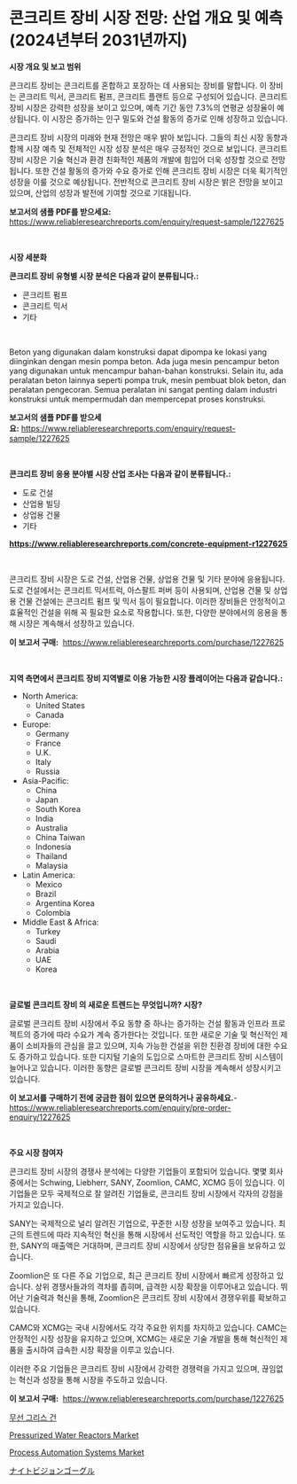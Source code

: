 <p><h1>콘크리트 장비 시장 전망: 산업 개요 및 예측 (2024년부터 2031년까지)</h1></p><p><strong>시장 개요 및 보고 범위</strong></p>
<p><p>콘크리트 장비는 콘크리트를 혼합하고 포장하는 데 사용되는 장비를 말합니다. 이 장비는 콘크리트 믹서, 콘크리트 펌프, 콘크리트 플랜트 등으로 구성되어 있습니다. 콘크리트 장비 시장은 강력한 성장을 보이고 있으며, 예측 기간 동안 7.3%의 연평균 성장율이 예상됩니다. 이 시장은 증가하는 인구 밀도와 건설 활동의 증가로 인해 성장하고 있습니다. </p><p>콘크리트 장비 시장의 미래와 현재 전망은 매우 밝아 보입니다. 그들의 최신 시장 동향과 함께 시장 예측 및 전체적인 시장 성장 분석은 매우 긍정적인 것으로 보입니다. 콘크리트 장비 시장은 기술 혁신과 환경 친화적인 제품의 개발에 힘입어 더욱 성장할 것으로 전망됩니다. 또한 건설 활동의 증가와 수요 증가로 인해 콘크리트 장비 시장은 더욱 획기적인 성장을 이룰 것으로 예상됩니다. 전반적으로 콘크리트 장비 시장은 밝은 전망을 보이고 있으며, 산업의 성장과 발전에 기여할 것으로 기대됩니다.</p></p>
<p><strong>보고서의 샘플 PDF를 받으세요:</strong> <a href="https://www.reliableresearchreports.com/enquiry/request-sample/1227625">https://www.reliableresearchreports.com/enquiry/request-sample/1227625</a></p>
<p>&nbsp;</p>
<p><strong>시장 세분화</strong></p>
<p><strong>콘크리트 장비 유형별 시장 분석은 다음과 같이 분류됩니다.:</strong></p>
<p><ul><li>콘크리트 펌프</li><li>콘크리트 믹서</li><li>기타</li></ul></p>
<p>&nbsp;</p>
<p><p>Beton yang digunakan dalam konstruksi dapat dipompa ke lokasi yang diinginkan dengan mesin pompa beton. Ada juga mesin pencampur beton yang digunakan untuk mencampur bahan-bahan konstruksi. Selain itu, ada peralatan beton lainnya seperti pompa truk, mesin pembuat blok beton, dan peralatan pengecoran. Semua peralatan ini sangat penting dalam industri konstruksi untuk mempermudah dan mempercepat proses konstruksi.</p></p>
<p><strong>보고서의 샘플 PDF를 받으세요:</strong>&nbsp;<a href="https://www.reliableresearchreports.com/enquiry/request-sample/1227625">https://www.reliableresearchreports.com/enquiry/request-sample/1227625</a></p>
<p>&nbsp;</p>
<p><strong> 콘크리트 장비 응용 분야별 시장 산업 조사는 다음과 같이 분류됩니다.:</strong></p>
<p><ul><li>도로 건설</li><li>산업용 빌딩</li><li>상업용 건물</li><li>기타</li></ul></p>
<p><strong><a href="https://www.reliableresearchreports.com/concrete-equipment-r1227625">https://www.reliableresearchreports.com/concrete-equipment-r1227625</a></strong></p>
<p>&nbsp;</p>
<p><p>콘크리트 장비 시장은 도로 건설, 산업용 건물, 상업용 건물 및 기타 분야에 응용됩니다. 도로 건설에서는 콘크리트 믹서트럭, 아스팔트 퍼버 등이 사용되며, 산업용 건물 및 상업용 건물 건설에는 콘크리트 펌프 및 믹서 등이 필요합니다. 이러한 장비들은 안정적이고 효율적인 건설을 위해 꼭 필요한 요소로 작용합니다. 또한, 다양한 분야에서의 응용을 통해 시장은 계속해서 성장하고 있습니다.</p></p>
<p><strong>이 보고서 구매:</strong>&nbsp; <a href="https://www.reliableresearchreports.com/purchase/1227625">https://www.reliableresearchreports.com/purchase/1227625</a></p>
<p>&nbsp;</p>
<p><strong>지역 측면에서 콘크리트 장비 지역별로 이용 가능한 시장 플레이어는 다음과 같습니다.:</strong></p>
<p><ul>
    <li>
        North America:
        <ul>
            <li>United States</li>
            <li>Canada</li>
        </ul>
    </li>
    <li>
        Europe:
        <ul>
            <li>Germany</li>
            <li>France</li>
            <li>U.K.</li>
            <li>Italy</li>
            <li>Russia</li>
        </ul>
    </li>
    <li>
        Asia-Pacific:
        <ul>
            <li>China</li>
            <li>Japan</li>
            <li>South Korea</li>
            <li>India</li>
            <li>Australia</li>
            <li>China Taiwan</li>
            <li>Indonesia</li>
            <li>Thailand</li>
            <li>Malaysia</li>
        </ul>
    </li>
    <li>
        Latin America:
        <ul>
            <li>Mexico</li>
            <li>Brazil</li>
            <li>Argentina Korea</li>
            <li>Colombia</li>
        </ul>
    </li>
    <li>
        Middle East & Africa:
        <ul>
            <li>Turkey</li>
            <li>Saudi</li>
            <li>Arabia</li>
            <li>UAE</li>
            <li>Korea</li>
        </ul>
    </li>
    </ul></p>
<p>&nbsp;</p>
<p><strong>글로벌 콘크리트 장비 의 새로운 트렌드는 무엇입니까? 시장?</strong></p>
<p><p>글로벌 콘크리트 장비 시장에서 주요 동향 중 하나는 증가하는 건설 활동과 인프라 프로젝트의 증가에 따라 수요가 계속 증가한다는 것입니다. 또한 새로운 기술 및 혁신적인 제품이 소비자들의 관심을 끌고 있으며, 지속 가능한 건설을 위한 친환경 장비에 대한 수요도 증가하고 있습니다. 또한 디지털 기술의 도입으로 스마트한 콘크리트 장비 시스템이 늘어나고 있습니다. 이러한 동향은 글로벌 콘크리트 장비 시장을 계속해서 성장시키고 있습니다.</p></p>
<p><strong>이 보고서를 구매하기 전에 궁금한 점이 있으면 문의하거나 공유하세요.</strong>- <a href="https://www.reliableresearchreports.com/enquiry/pre-order-enquiry/1227625">https://www.reliableresearchreports.com/enquiry/pre-order-enquiry/1227625</a></p>
<p>&nbsp;</p>
<p><strong>주요 시장 참여자</strong></p>
<p><p>콘크리트 장비 시장의 경쟁사 분석에는 다양한 기업들이 포함되어 있습니다. 몇몇 회사 중에서는 Schwing, Liebherr, SANY, Zoomlion, CAMC, XCMG 등이 있습니다. 이 기업들은 모두 국제적으로 잘 알려진 기업들로, 콘크리트 장비 시장에서 각자의 강점을 가지고 있습니다.</p><p>SANY는 국제적으로 널리 알려진 기업으로, 꾸준한 시장 성장을 보여주고 있습니다. 최근의 트렌드에 따라 지속적인 혁신을 통해 시장에서 선도적인 역할을 하고 있습니다. 또한, SANY의 매출액은 거대하며, 콘크리트 장비 시장에서 상당한 점유율을 보유하고 있습니다.</p><p>Zoomlion은 또 다른 주요 기업으로, 최근 콘크리트 장비 시장에서 빠르게 성장하고 있습니다. 상위 경쟁사들과의 격차를 좁히며, 급격한 시장 확장을 이루어내고 있습니다. 뛰어난 기술력과 혁신을 통해, Zoomlion은 콘크리트 장비 시장에서 경쟁우위를 확보하고 있습니다.</p><p>CAMC와 XCMG는 국내 시장에서도 각각 주요한 위치를 차지하고 있습니다. CAMC는 안정적인 시장 성장을 유지하고 있으며, XCMG는 새로운 기술 개발을 통해 혁신적인 제품을 출시하여 급속한 시장 확장을 이루고 있습니다.</p><p>이러한 주요 기업들은 콘크리트 장비 시장에서 강력한 경쟁력을 가지고 있으며, 끊임없는 혁신과 성장을 통해 시장을 주도하고 있습니다.</p></p>
<p><strong>이 보고서 구매:</strong>&nbsp;&nbsp;<a href="https://www.reliableresearchreports.com/purchase/1227625">https://www.reliableresearchreports.com/purchase/1227625</a></p>
<p><p><a href="https://github.com/trmesnao7959541/Market-Research-Report-List-1/blob/main/780838930430.md">무선 그리스 건</a></p><p><a href="https://github.com/gdfhhhj/Market-Research-Report-List-4/blob/main/pressurized-water-reactors-market.md">Pressurized Water Reactors Market</a></p><p><a href="https://github.com/julyju69/Market-Research-Report-List-2/blob/main/process-automation-systems-market.md">Process Automation Systems Market</a></p><p><a href="https://github.com/xnljig2898992/Market-Research-Report-List-1/blob/main/100465933135.md">ナイトビジョンゴーグル</a></p></p>